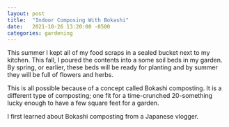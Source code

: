 ```yaml
---
layout: post
title:  "Indoor Composing With Bokashi"
date:   2021-10-26 13:20:00 -0500
categories: gardening
---
```


This summer I kept all of my food scraps in a sealed bucket next to my kitchen. This fall, I poured the contents into a some soil beds in my garden. By spring, or earlier, these beds will be ready for planting and by summer they will be full of flowers and herbs.

This is all possible because of a concept called Bokashi composting. It is a different type of composting; one fit for a time-crunched 20-something lucky enough to have a few square feet for a garden.

I first learned about Bokashi composting from a Japanese vlogger.
